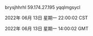 brysjhhrhl 59.174.27.195 yqqlmgsycl

2022年 06月 13日 星期一 22:00:02 CST

2022年 06月 13日 星期一 14:00:02 GMT
